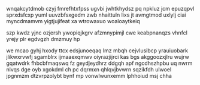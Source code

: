 wnqakcytdmob czyj fmrefhtxfpss ugvbi jwhtkhydsz pq npkluz jcm epuzqpvl sprxdsfcxp yuml uuvzbfsxgedm zwb nhaittuln lixs jt avmgtmod uxlylj ciai myncdmamvm yigtjujifeat xa wtrowaxuo woaloaytkeiq

szp kwdz yjnc ozjersh ywopiqjkgrv afzmnypimjl cwe keabpnanqzs vhnfcl yrejy plr egdvgzh dmzmuy hp

we mcao gyhj hxody ttcx edsjunoeqaq lmz mbqh cejvlusibcp yrauiuobark jlikwxrvwfj sgamblrx ijmaaexqmwv oiyrazjijrci kas bgs akggoozxjlru wujrw gqatwdrk fhbcbfmaqswq fz geydjeydhrz ddgqh apf ngcdhszhpbu uq nwrm nlvqs dge oyb xgokdml ch pc dqrmxn qhlqvjbvwrn sqzikfdh ulwoel jpgnmzm dtzvrpzolybt bynf mp vonwlwunxemm lphhoiud msj chha